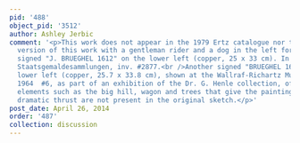 ```yaml
---
pid: '488'
object_pid: '3512'
author: Ashley Jerbic
comment: '<p>This work does not appear in the 1979 Ertz catalogue nor the Honig Database.</p><p>Another
  version of this work with a gentleman rider and a dog in the left foreground is
  signed "J. BRUEGHEL 1612" on the lower left (copper, 25 x 33 cm). In the Bayerische
  Staatsgemaldesammlungen, inv. #2877.<br />Another signed "BRUEGHEL 1613" on the
  lower left (copper, 25.7 x 33.8 cm), shown at the Wallraf-Richartz Museum, Kelulen,
  1964  #6, as part of an exhibition of the Dr. G. Henle collection, of Duisburg.</p><p>Structural
  elements such as the big hill, wagon and trees that give the painting a certain
  dramatic thrust are not present in the original sketch.</p>'
post_date: April 26, 2014
order: '487'
collection: discussion
---
```

